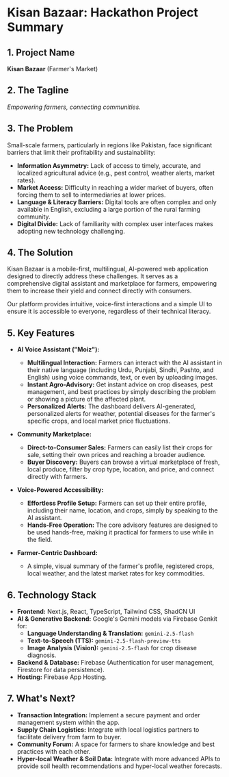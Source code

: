 # Kisan Bazaar: Hackathon Project Summary

## 1. Project Name
**Kisan Bazaar** (Farmer's Market)

## 2. The Tagline
*Empowering farmers, connecting communities.*

## 3. The Problem
Small-scale farmers, particularly in regions like Pakistan, face significant barriers that limit their profitability and sustainability:
*   **Information Asymmetry:** Lack of access to timely, accurate, and localized agricultural advice (e.g., pest control, weather alerts, market rates).
*   **Market Access:** Difficulty in reaching a wider market of buyers, often forcing them to sell to intermediaries at lower prices.
*   **Language & Literacy Barriers:** Digital tools are often complex and only available in English, excluding a large portion of the rural farming community.
*   **Digital Divide:** Lack of familiarity with complex user interfaces makes adopting new technology challenging.

## 4. The Solution
Kisan Bazaar is a mobile-first, multilingual, AI-powered web application designed to directly address these challenges. It serves as a comprehensive digital assistant and marketplace for farmers, empowering them to increase their yield and connect directly with consumers.

Our platform provides intuitive, voice-first interactions and a simple UI to ensure it is accessible to everyone, regardless of their technical literacy.

## 5. Key Features

*   **AI Voice Assistant ("Moiz"):**
    *   **Multilingual Interaction:** Farmers can interact with the AI assistant in their native language (including Urdu, Punjabi, Sindhi, Pashto, and English) using voice commands, text, or even by uploading images.
    *   **Instant Agro-Advisory:** Get instant advice on crop diseases, pest management, and best practices by simply describing the problem or showing a picture of the affected plant.
    *   **Personalized Alerts:** The dashboard delivers AI-generated, personalized alerts for weather, potential diseases for the farmer's specific crops, and local market price fluctuations.

*   **Community Marketplace:**
    *   **Direct-to-Consumer Sales:** Farmers can easily list their crops for sale, setting their own prices and reaching a broader audience.
    *   **Buyer Discovery:** Buyers can browse a virtual marketplace of fresh, local produce, filter by crop type, location, and price, and connect directly with farmers.

*   **Voice-Powered Accessibility:**
    *   **Effortless Profile Setup:** Farmers can set up their entire profile, including their name, location, and crops, simply by speaking to the AI assistant.
    *   **Hands-Free Operation:** The core advisory features are designed to be used hands-free, making it practical for farmers to use while in the field.

*   **Farmer-Centric Dashboard:**
    *   A simple, visual summary of the farmer's profile, registered crops, local weather, and the latest market rates for key commodities.

## 6. Technology Stack
*   **Frontend:** Next.js, React, TypeScript, Tailwind CSS, ShadCN UI
*   **AI & Generative Backend:** Google's Gemini models via Firebase Genkit for:
    *   **Language Understanding & Translation:** `gemini-2.5-flash`
    *   **Text-to-Speech (TTS):** `gemini-2.5-flash-preview-tts`
    *   **Image Analysis (Vision):** `gemini-2.5-flash` for crop disease diagnosis.
*   **Backend & Database:** Firebase (Authentication for user management, Firestore for data persistence).
*   **Hosting:** Firebase App Hosting.

## 7. What's Next?
*   **Transaction Integration:** Implement a secure payment and order management system within the app.
*   **Supply Chain Logistics:** Integrate with local logistics partners to facilitate delivery from farm to buyer.
*   **Community Forum:** A space for farmers to share knowledge and best practices with each other.
*   **Hyper-local Weather & Soil Data:** Integrate with more advanced APIs to provide soil health recommendations and hyper-local weather forecasts.
